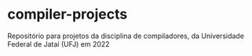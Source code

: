 # compiler-projects
Repositório para projetos da disciplina de compiladores, da Universidade Federal de Jataí (UFJ) em 2022
